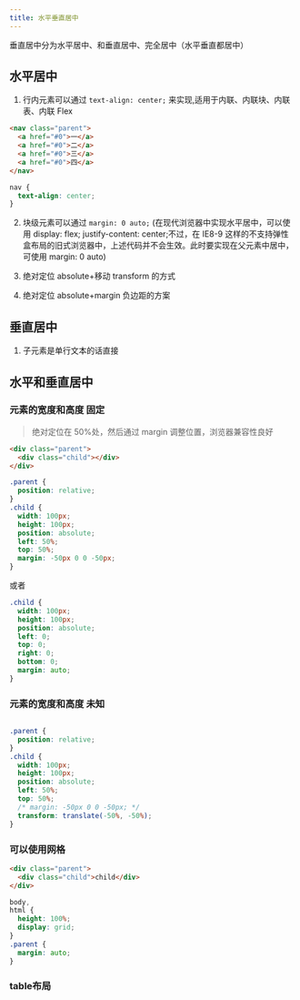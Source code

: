 ```yaml
---
title: 水平垂直居中
---
```


垂直居中分为水平居中、和垂直居中、完全居中（水平垂直都居中）

## 水平居中

1. 行内元素可以通过 `text-align: center;` 来实现,适用于内联、内联块、内联表、内联 Flex

```html
<nav class="parent">
  <a href="#0">一</a>
  <a href="#0">二</a>
  <a href="#0">三</a>
  <a href="#0">四</a>
</nav>
```

```css
nav {
  text-align: center;
}
```

2. 块级元素可以通过 `margin: 0 auto;`
   (在现代浏览器中实现水平居中，可以使用 display: flex; justify-content: center;不过，在 IE8-9 这样的不支持弹性盒布局的旧式浏览器中，上述代码并不会生效。此时要实现在父元素中居中，可使用 margin: 0 auto)

3. 绝对定位 absolute+移动 transform 的方式
4. 绝对定位 absolute+margin 负边距的方案

## 垂直居中

1. 子元素是单行文本的话直接

## 水平和垂直居中

### 元素的宽度和高度 固定

> 绝对定位在 50%处，然后通过 margin 调整位置，浏览器兼容性良好

```html
<div class="parent">
  <div class="child"></div>
</div>
```

```css
.parent {
  position: relative;
}
.child {
  width: 100px;
  height: 100px;
  position: absolute;
  left: 50%;
  top: 50%;
  margin: -50px 0 0 -50px;
}
```

或者

```css
.child {
  width: 100px;
  height: 100px;
  position: absolute;
  left: 0;
  top: 0;
  right: 0;
  bottom: 0;
  margin: auto;
}
```

### 元素的宽度和高度 未知

```html

```

```css
.parent {
  position: relative;
}
.child {
  width: 100px;
  height: 100px;
  position: absolute;
  left: 50%;
  top: 50%;
  /* margin: -50px 0 0 -50px; */
  transform: translate(-50%, -50%);
}
```

### 可以使用网格

```html
<div class="parent">
  <div class="child">child</div>
</div>
```

```css
body,
html {
  height: 100%;
  display: grid;
}
.parent {
  margin: auto;
}
```


### table布局
